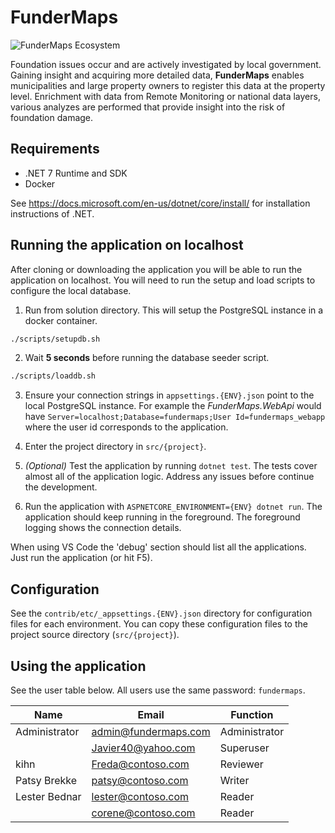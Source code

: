 # FunderMaps

![FunderMaps Ecosystem](https://github.com/Laixer/FunderMaps/workflows/FunderMaps%20Ecosystem/badge.svg)

Foundation issues occur and are actively investigated by local government. Gaining insight and acquiring more detailed data, **FunderMaps** enables municipalities and large property owners to register this data at the property level. Enrichment with data from Remote Monitoring or national data layers, various analyzes are performed that provide insight into the risk of foundation damage.

## Requirements

* .NET 7 Runtime and SDK
* Docker

See https://docs.microsoft.com/en-us/dotnet/core/install/ for installation instructions of .NET.

## Running the application on localhost

After cloning or downloading the application you will be able to run the application on localhost. You will need to run the setup and load scripts to configure the local database.

1. Run from solution directory. This will setup the PostgreSQL instance in a docker container.

```sh
./scripts/setupdb.sh
```

2. Wait **5 seconds** before running the database seeder script.

```sh
./scripts/loaddb.sh
```

3. Ensure your connection strings in `appsettings.{ENV}.json` point to the local PostgreSQL instance. For example the *FunderMaps.WebApi* would have `Server=localhost;Database=fundermaps;User Id=fundermaps_webapp` where the user id corresponds to the application.

4. Enter the project directory in `src/{project}`.

5. _(Optional)_ Test the application by running `dotnet test`. The tests cover almost all of the application logic. Address any issues before continue the development.

6. Run the application with `ASPNETCORE_ENVIRONMENT={ENV} dotnet run`. The application should keep running in the foreground. The foreground logging shows the connection details.

When using VS Code the 'debug' section should list all the applications. Just run the application (or hit F5).

## Configuration

See the `contrib/etc/_appsettings.{ENV}.json` directory for configuration files for each environment. You can copy these configuration files to the project source directory (`src/{project}`).

## Using the application

See the user table below. All users use the same password: `fundermaps`.

| Name           | Email                 | Function      |
|----------------|-----------------------|---------------|
| Administrator  | admin@fundermaps.com  | Administrator |
|                | Javier40@yahoo.com    | Superuser     |
| kihn           | Freda@contoso.com     | Reviewer      |
| Patsy Brekke   | patsy@contoso.com     | Writer        |
| Lester Bednar  | lester@contoso.com    | Reader        |
|                | corene@contoso.com    | Reader        |
